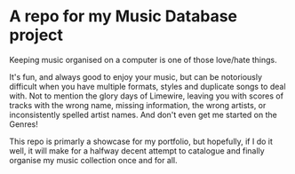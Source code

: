 A repo for my Music Database project
====================================

Keeping music organised on a computer is one of those love/hate things.

It's fun, and always good to enjoy your music, but can be notoriously difficult when you have
multiple formats, styles and duplicate songs to deal with.
Not to mention the glory days of Limewire, leaving you with scores of tracks with the wrong name, missing information, the wrong artists, or inconsistently spelled artist names.
And don't even get me started on the Genres!

This repo is primarly a showcase for my portfolio, but hopefully, if I do it well,
it will make for a halfway decent attempt to catalogue and finally organise my music collection once and for all.


